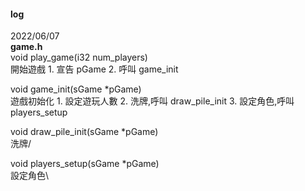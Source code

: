 #### log

2022/06/07 \
**game.h** \
void play_game(i32 num_players)\
    開始遊戲
    1. 宣告 pGame
    2. 呼叫 game_init

void game_init(sGame *pGame)\
    遊戲初始化
    1. 設定遊玩人數
    2. 洗牌,呼叫 draw_pile_init
    3. 設定角色,呼叫 players_setup

void draw_pile_init(sGame *pGame)\
    洗牌/
    
void players_setup(sGame *pGame)\
    設定角色\